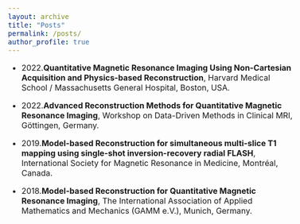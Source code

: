 ```yaml
---
layout: archive
title: "Posts"
permalink: /posts/
author_profile: true
---
```


<style type="text/css">
  body{
  font-size: 12pt;
}

</style>


* 2022.**Quantitative Magnetic Resonance Imaging Using Non-Cartesian Acquisition and Physics-based Reconstruction**, Harvard Medical School / Massachusetts General Hospital, Boston, USA.


* 2022.**Advanced Reconstruction Methods for Quantitative Magnetic Resonance Imaging**, Workshop on Data-Driven Methods in Clinical MRI, Göttingen, Germany. 


* 2019.**Model-based Reconstruction for simultaneous multi-slice T1 mapping using single-shot inversion-recovery radial FLASH**, International Society for Magnetic Resonance in Medicine, Montréal, Canada.

* 2018.**Model-based Reconstruction for Quantitative Magnetic Resonance Imaging**, The International Association of Applied Mathematics and Mechanics (GAMM e.V.), Munich, Germany.

